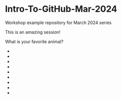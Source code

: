 # Intro-To-GitHub-Mar-2024
Workshop example repository for March 2024 series


This is an amazing session!



What is your favorite animal?

-
-
-
-
-
-
-
-
-
